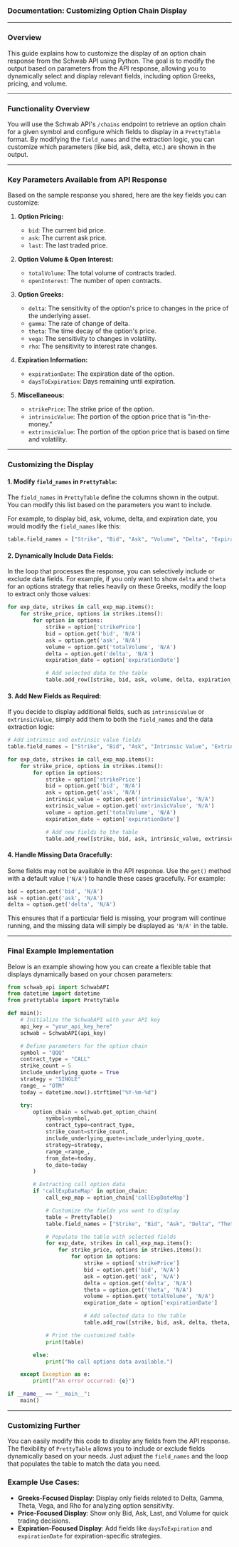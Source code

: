 
### Documentation: Customizing Option Chain Display

---

### **Overview**

This guide explains how to customize the display of an option chain response from the Schwab API using Python. The goal is to modify the output based on parameters from the API response, allowing you to dynamically select and display relevant fields, including option Greeks, pricing, and volume.

---

### **Functionality Overview**

You will use the Schwab API's `/chains` endpoint to retrieve an option chain for a given symbol and configure which fields to display in a `PrettyTable` format. By modifying the `field_names` and the extraction logic, you can customize which parameters (like bid, ask, delta, etc.) are shown in the output.

---

### **Key Parameters Available from API Response**

Based on the sample response you shared, here are the key fields you can customize:

1. **Option Pricing:**
   - `bid`: The current bid price.
   - `ask`: The current ask price.
   - `last`: The last traded price.

2. **Option Volume & Open Interest:**
   - `totalVolume`: The total volume of contracts traded.
   - `openInterest`: The number of open contracts.

3. **Option Greeks:**
   - `delta`: The sensitivity of the option's price to changes in the price of the underlying asset.
   - `gamma`: The rate of change of delta.
   - `theta`: The time decay of the option's price.
   - `vega`: The sensitivity to changes in volatility.
   - `rho`: The sensitivity to interest rate changes.

4. **Expiration Information:**
   - `expirationDate`: The expiration date of the option.
   - `daysToExpiration`: Days remaining until expiration.
   
5. **Miscellaneous:**
   - `strikePrice`: The strike price of the option.
   - `intrinsicValue`: The portion of the option price that is "in-the-money."
   - `extrinsicValue`: The portion of the option price that is based on time and volatility.

---

### **Customizing the Display**

#### **1. Modify `field_names` in `PrettyTable`:**
   
The `field_names` in `PrettyTable` define the columns shown in the output. You can modify this list based on the parameters you want to include.

For example, to display bid, ask, volume, delta, and expiration date, you would modify the `field_names` like this:

```python
table.field_names = ["Strike", "Bid", "Ask", "Volume", "Delta", "Expiration Date"]
```

#### **2. Dynamically Include Data Fields:**

In the loop that processes the response, you can selectively include or exclude data fields. For example, if you only want to show `delta` and `theta` for an options strategy that relies heavily on these Greeks, modify the loop to extract only those values:

```python
for exp_date, strikes in call_exp_map.items():
    for strike_price, options in strikes.items():
        for option in options:
            strike = option['strikePrice']
            bid = option.get('bid', 'N/A')
            ask = option.get('ask', 'N/A')
            volume = option.get('totalVolume', 'N/A')
            delta = option.get('delta', 'N/A')
            expiration_date = option['expirationDate']

            # Add selected data to the table
            table.add_row([strike, bid, ask, volume, delta, expiration_date])
```

#### **3. Add New Fields as Required:**

If you decide to display additional fields, such as `intrinsicValue` or `extrinsicValue`, simply add them to both the `field_names` and the data extraction logic:

```python
# Add intrinsic and extrinsic value fields
table.field_names = ["Strike", "Bid", "Ask", "Intrinsic Value", "Extrinsic Value", "Volume", "Expiration Date"]

for exp_date, strikes in call_exp_map.items():
    for strike_price, options in strikes.items():
        for option in options:
            strike = option['strikePrice']
            bid = option.get('bid', 'N/A')
            ask = option.get('ask', 'N/A')
            intrinsic_value = option.get('intrinsicValue', 'N/A')
            extrinsic_value = option.get('extrinsicValue', 'N/A')
            volume = option.get('totalVolume', 'N/A')
            expiration_date = option['expirationDate']

            # Add new fields to the table
            table.add_row([strike, bid, ask, intrinsic_value, extrinsic_value, volume, expiration_date])
```

#### **4. Handle Missing Data Gracefully:**

Some fields may not be available in the API response. Use the `get()` method with a default value (`'N/A'`) to handle these cases gracefully. For example:

```python
bid = option.get('bid', 'N/A')
ask = option.get('ask', 'N/A')
delta = option.get('delta', 'N/A')
```

This ensures that if a particular field is missing, your program will continue running, and the missing data will simply be displayed as `'N/A'` in the table.

---

### **Final Example Implementation**

Below is an example showing how you can create a flexible table that displays dynamically based on your chosen parameters:

```python
from schwab_api import SchwabAPI
from datetime import datetime
from prettytable import PrettyTable

def main():
    # Initialize the SchwabAPI with your API key
    api_key = "your_api_key_here"
    schwab = SchwabAPI(api_key)

    # Define parameters for the option chain
    symbol = "QQQ"
    contract_type = "CALL"
    strike_count = 5
    include_underlying_quote = True
    strategy = "SINGLE"
    range_ = "OTM"
    today = datetime.now().strftime("%Y-%m-%d")

    try:
        option_chain = schwab.get_option_chain(
            symbol=symbol,
            contract_type=contract_type,
            strike_count=strike_count,
            include_underlying_quote=include_underlying_quote,
            strategy=strategy,
            range_=range_,
            from_date=today,
            to_date=today
        )

        # Extracting call option data
        if 'callExpDateMap' in option_chain:
            call_exp_map = option_chain['callExpDateMap']

            # Customize the fields you want to display
            table = PrettyTable()
            table.field_names = ["Strike", "Bid", "Ask", "Delta", "Theta", "Volume", "Expiration Date"]

            # Populate the table with selected fields
            for exp_date, strikes in call_exp_map.items():
                for strike_price, options in strikes.items():
                    for option in options:
                        strike = option['strikePrice']
                        bid = option.get('bid', 'N/A')
                        ask = option.get('ask', 'N/A')
                        delta = option.get('delta', 'N/A')
                        theta = option.get('theta', 'N/A')
                        volume = option.get('totalVolume', 'N/A')
                        expiration_date = option['expirationDate']

                        # Add selected data to the table
                        table.add_row([strike, bid, ask, delta, theta, volume, expiration_date])

            # Print the customized table
            print(table)

        else:
            print("No call options data available.")

    except Exception as e:
        print(f"An error occurred: {e}")

if __name__ == "__main__":
    main()
```

---

### **Customizing Further**

You can easily modify this code to display any fields from the API response. The flexibility of `PrettyTable` allows you to include or exclude fields dynamically based on your needs. Just adjust the `field_names` and the loop that populates the table to match the data you need.

### **Example Use Cases:**
- **Greeks-Focused Display**: Display only fields related to Delta, Gamma, Theta, Vega, and Rho for analyzing option sensitivity.
- **Price-Focused Display**: Show only Bid, Ask, Last, and Volume for quick trading decisions.
- **Expiration-Focused Display**: Add fields like `daysToExpiration` and `expirationDate` for expiration-specific strategies.

